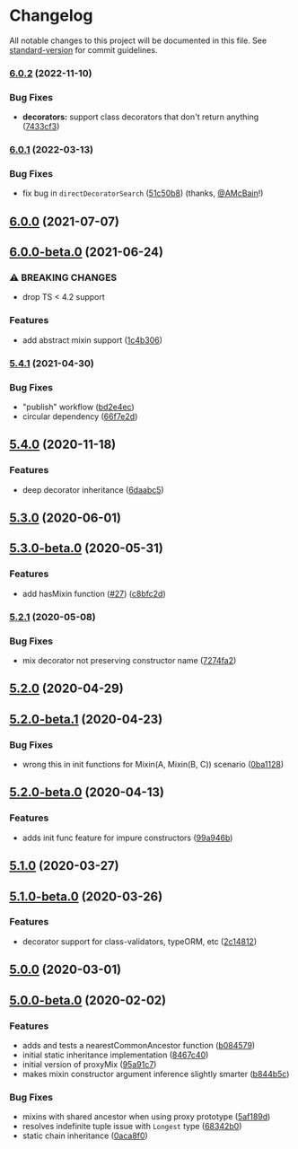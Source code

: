 # Changelog

All notable changes to this project will be documented in this file. See [standard-version](https://github.com/conventional-changelog/standard-version) for commit guidelines.

### [6.0.2](https://github.com/tannerntannern/ts-mixer/compare/v6.0.1...v6.0.2) (2022-11-10)


### Bug Fixes

* **decorators:** support class decorators that don't return anything ([7433cf3](https://github.com/tannerntannern/ts-mixer/commit/7433cf36a43bb18a1dd280aa629ac81ef532c74a))

### [6.0.1](https://github.com/tannerntannern/ts-mixer/compare/v6.0.0...v6.0.1) (2022-03-13)

### Bug Fixes

* fix bug in `directDecoratorSearch` ([51c50b8](https://github.com/tannerntannern/ts-mixer/commit/51c50b8c50a63e85b133bdd61eaad4427a22e515)) (thanks, [@AMcBain](https://github.com/AMcBain)!)

## [6.0.0](https://github.com/tannerntannern/ts-mixer/compare/v6.0.0-beta.0...v6.0.0) (2021-07-07)

## [6.0.0-beta.0](https://github.com/tannerntannern/ts-mixer/compare/v5.4.1...v6.0.0-beta.0) (2021-06-24)


### ⚠ BREAKING CHANGES

* drop TS < 4.2 support

### Features

* add abstract mixin support ([1c4b306](https://github.com/tannerntannern/ts-mixer/commit/1c4b306bae62fa6319c74d1f3040c8aba0da2c28))

### [5.4.1](https://github.com/tannerntannern/ts-mixer/compare/v5.4.0...v5.4.1) (2021-04-30)


### Bug Fixes

* "publish" workflow ([bd2e4ec](https://github.com/tannerntannern/ts-mixer/commit/bd2e4ec088b19a403bc013926c7f3a2545cc4171))
* circular dependency ([66f7e2d](https://github.com/tannerntannern/ts-mixer/commit/66f7e2dc929c90e8c15d718415114ceaa31402c2))

## [5.4.0](https://github.com/tannerntannern/ts-mixer/compare/v5.3.0...v5.4.0) (2020-11-18)


### Features

* deep decorator inheritance ([6daabc5](https://github.com/tannerntannern/ts-mixer/commit/6daabc5d340d20c8eda4fe96b635a54f6a7e18fb))

## [5.3.0](https://github.com/tannerntannern/ts-mixer/compare/v5.3.0-beta.0...v5.3.0) (2020-06-01)

## [5.3.0-beta.0](https://github.com/tannerntannern/ts-mixer/compare/v5.2.1...v5.3.0-beta.0) (2020-05-31)


### Features

* add hasMixin function ([#27](https://github.com/tannerntannern/ts-mixer/issues/27)) ([c8bfc2d](https://github.com/tannerntannern/ts-mixer/commit/c8bfc2d48854808755088332636e8d166007ed9f))

### [5.2.1](https://github.com/tannerntannern/ts-mixer/compare/v5.2.0...v5.2.1) (2020-05-08)


### Bug Fixes

* mix decorator not preserving constructor name ([7274fa2](https://github.com/tannerntannern/ts-mixer/commit/7274fa26a68e05cc59cde1108610e6a1ab51b430))

## [5.2.0](https://github.com/tannerntannern/ts-mixer/compare/v5.2.0-beta.1...v5.2.0) (2020-04-29)

## [5.2.0-beta.1](https://github.com/tannerntannern/ts-mixer/compare/v5.2.0-beta.0...v5.2.0-beta.1) (2020-04-23)


### Bug Fixes

* wrong this in init functions for Mixin(A, Mixin(B, C)) scenario ([0ba1128](https://github.com/tannerntannern/ts-mixer/commit/0ba11283c63a878271b85c282f75190758101e63))

## [5.2.0-beta.0](https://github.com/tannerntannern/ts-mixer/compare/v5.1.0...v5.2.0-beta.0) (2020-04-13)


### Features

* adds init func feature for impure constructors ([99a946b](https://github.com/tannerntannern/ts-mixer/commit/99a946b8e272773f6bafd7a7e8bf8313517dec16))

## [5.1.0](https://github.com/tannerntannern/ts-mixer/compare/v5.1.0-beta.0...v5.1.0) (2020-03-27)

## [5.1.0-beta.0](https://github.com/tannerntannern/ts-mixer/compare/v5.0.0...v5.1.0-beta.0) (2020-03-26)


### Features

* decorator support for class-validators, typeORM, etc ([2c14812](https://github.com/tannerntannern/ts-mixer/commit/2c1481237b325916ca95dbb9e33141b3220f8068))

## [5.0.0](https://github.com/tannerntannern/ts-mixer/compare/v5.0.0-beta.0...v5.0.0) (2020-03-01)

## [5.0.0-beta.0](https://github.com/tannerntannern/ts-mixer/compare/v4.0.0...v5.0.0-beta.0) (2020-02-02)


### Features

* adds and tests a nearestCommonAncestor function ([b084579](https://github.com/tannerntannern/ts-mixer/commit/b084579d5ac52e0b456be95ff6b776309b436473))
* initial static inheritance implementation ([8467c40](https://github.com/tannerntannern/ts-mixer/commit/8467c40c9748e769eebf77b45cccad5ce785bac9))
* initial version of proxyMix ([95a91c7](https://github.com/tannerntannern/ts-mixer/commit/95a91c78e5f05af75cfc95d82a65ce5b3413b9f1))
* makes mixin constructor argument inference slightly smarter ([b844b5c](https://github.com/tannerntannern/ts-mixer/commit/b844b5c93f5eab0d6f522559ed567f67291fae76))


### Bug Fixes

* mixins with shared ancestor when using proxy prototype ([5af189d](https://github.com/tannerntannern/ts-mixer/commit/5af189d9903083f675f65b5039875c4aa97be1a6))
* resolves indefinite tuple issue with `Longest` type ([68342b0](https://github.com/tannerntannern/ts-mixer/commit/68342b0a3fe224a485f220039af872050aa941fc))
* static chain inheritance ([0aca8f0](https://github.com/tannerntannern/ts-mixer/commit/0aca8f056a005ccf27cc564d5a84abe1ef999d7b))
